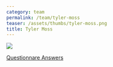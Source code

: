 ```yaml
---
category: team
permalink: /team/tyler-moss
teaser: /assets/thumbs/tyler-moss.png
title: Tyler Moss
---
```


<img src="/assets/img/tyler-moss.jpg" />

[Questionnare Answers](https://drive.google.com/open?id=11uZTl7UFIoKMEh48f_UU1qsXwOuMxeAKqTo--C4Cc6o)
